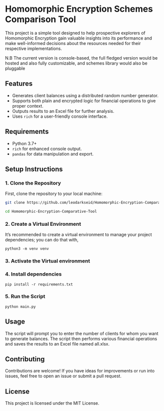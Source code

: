 # Homomorphic Encryption Schemes Comparison Tool

This project is a simple tool designed to help prospective explorers of Homomorphic Encryption gain valuable insights into its performance and make well-informed decisions about the resources needed for their respective implementations.

N.B The current version is console-based, the full fledged version would be hosted and also fully customizable, and schemes library would also be pluggable 

## Features

- Generates client balances using a distributed random number generator.
- Supports both plain and encrypted logic for financial operations to give proper context.
- Outputs results to an Excel file for further analysis.
- Uses `rich` for a user-friendly console interface.

## Requirements

- Python 3.7+
- `rich` for enhanced console output.
- `pandas` for data manipulation and export.

## Setup Instructions

### 1. Clone the Repository

First, clone the repository to your local machine:

```bash
git clone https://github.com/leodarkseid/Homomorphic-Encryption-Comparative-Tool

cd Homomorphic-Encryption-Comparative-Tool
```

### 2. Create a Virtual Environment
It’s recommended to create a virtual environment to manage your project dependencies; you can do that with,

`python3 -m venv venv
`
### 3. Activate the Virtual environment

### 4. Install dependencies

`pip install -r requirements.txt`

### 5. Run the Script

`python main.py`

## Usage

The script will prompt you to enter the number of clients for whom you want to generate balances. The script then performs various financial operations and saves the results to an Excel file named all.xlsx.

## Contributing

Contributions are welcome! If you have ideas for improvements or run into issues, feel free to open an issue or submit a pull request.

## License 
This project is licensed under the MIT License.
